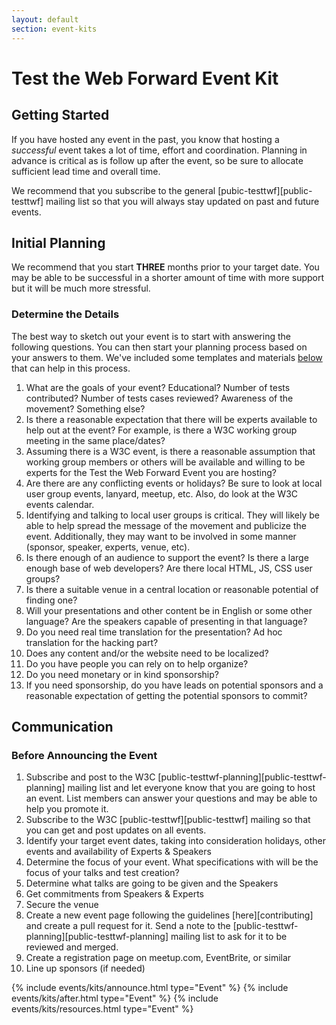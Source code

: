 ```yaml
---
layout: default
section: event-kits
---
```


# Test the Web Forward Event Kit

<h2 id="getting_started">Getting Started</h2>
If you have hosted any event in the past, you know that hosting a <em>successful</em>
event takes a lot of time, effort and coordination.  Planning in advance is critical as is follow up after the event, 
so be sure to allocate sufficient lead time and overall time.

We recommend that you subscribe to the general [pubic-testtwf][public-testtwf] mailing list so that you will always stay updated on past and future events.

<h2 id="initial_planning">Initial Planning</h2>
We recommend that you start <strong>THREE</strong> months prior to your target date.  You may be able to be successful in a shorter amount of time with more support but it will be much more stressful. 

### Determine the Details

The best way to sketch out your event is to start with answering the following questions. You can then start your planning process based on your answers to them. We've included some templates and materials [below][templates] that can help in this process.

1. What are the goals of your event?  Educational?  Number of tests contributed?  Number of tests cases reviewed? Awareness of the movement?  Something else?
2. Is there a reasonable expectation that there will be experts available to help out at the event? For example, is there a W3C working group meeting in the same place/dates?
3. Assuming there is a W3C event, is there a reasonable assumption that working group members or others will be available and willing to be experts for the Test the Web Forward Event you are hosting?
4. Are there are any conflicting events or holidays? Be sure to look at local user group events, lanyard, meetup, etc. Also, do look at the W3C events calendar.
5. Identifying and talking to local user groups is critical.  They will likely be able to help spread the message of the movement and publicize the event.  Additionally, they may want to be involved in some manner (sponsor, speaker, experts, venue, etc).
6. Is there enough of an audience to support the event? Is there a large enough base of web developers?  Are there local HTML, JS, CSS user groups?
7. Is there a suitable venue in a central location or reasonable potential of finding one?
8. Will your presentations and other content be in English or some other language?  Are the speakers capable of presenting in that language?
9. Do you need real time translation for the presentation? Ad hoc translation for the hacking part?
10. Does any content and/or the website need to be localized?
11. Do you have people you can rely on to help organize?
12. Do you need monetary or in kind sponsorship?
13. If you need sponsorship, do you have leads on potential sponsors and a reasonable expectation of getting the potential sponsors to commit?

## Communication

### Before Announcing the Event

1. Subscribe and post to the W3C [public-testtwf-planning][public-testtwf-planning] mailing list and let everyone know that you are going to host an event. List members can answer your questions and may be able to help you promote it.
2. Subscribe to the W3C [public-testtwf][public-testtwf] mailing so that you can get and post updates on all events.
3. Identify your target event dates, taking into consideration holidays, other events and availability of Experts &amp; Speakers
4. Determine the focus of your event.  What specifications with will be the focus of your talks and test creation?
5. Determine what talks are going to be given and the Speakers
6. Get commitments from Speakers & Experts
7. Secure the venue
8. Create a new event page following the guidelines [here][contributing] and create a pull request for it. Send a note to the [public-testtwf-planning][public-testtwf-planning] mailing list to ask for it to be reviewed and merged.
8. Create a registration page on meetup.com, EventBrite, or similar
9. Line up sponsors (if needed)

{% include events/kits/announce.html type="Event" %}
{% include events/kits/after.html type="Event" %}
{% include events/kits/resources.html type="Event" %}


[templates]: #event-management-templates